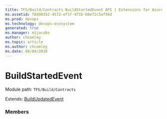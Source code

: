 ```yaml
---
title: TFS/Build/Contracts BuildStartedEvent API | Extensions for Azure DevOps Services
ms.assetid: f8d00352-4572-ef1f-471b-b0e72c5af56d
ms.prod: devops
ms.technology: devops-ecosystem
generated: true
ms.manager: mijacobs
author: chcomley
ms.topic: article
ms.author: chcomley
ms.date: 08/04/2016
---
```


# BuildStartedEvent

Module path: `TFS/Build/Contracts`

Extends: [BuildUpdatedEvent](./BuildUpdatedEvent.md)

### Members

